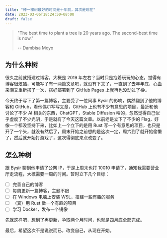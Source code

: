 ```yaml
---
title: "种一棵树最好的时间是十年前，其次是现在"
date: 2023-03-06T18:24:50+08:00
draft: false
---
```


> "The best time to plant a tree is 20 years ago. The second-best time is now." 
>
> -- Dambisa Moyo 

## 为什么种树
很久之前就搭建过博客，大概是 2019 年左右？当时只是抱着玩玩的心态，觉得有博客很炫酷，可能写了有一两篇文章吧，就没有下文了，一直到了去年年底，心血来潮又重新搭了一次，搭好部署到了 GitHub Pages 上就再也没动过了😂。

今天终于写下了第一篇博客，主要受了一位同事 Bysir 的影响，偶然翻到了他的博客和 GitHub，看他偶尔写写文章，GitHub 上也有不少有意思的项目，最近和他讨论了不少 AI 相关的东西，ChatGPT，Stable Diffusion 啥的，忽然觉得自己似乎虚度了不少光阴，于是就有了今天这篇文章。以前老是立下了不少的 Flag，好像一个都没坚持下来，比如上一个立下的是用 Rust 写一个有意思的项目，也只是开了一个头，就没有然后了，周末开始之前想的是这次一定，周六到了就开始偷懒了，然后就开始打游戏了，这次得彻底来点改变了。

## 怎么种树
跟 Bysir 聊到他申请了公网 IP，于是上周末也打 10010 申请了，通知我需要营业厅走流程，大概需要一周的时间。暂时立下几个目标：

- [ ] 完善自己的博客
- [ ] 每周更新一篇博客，主题不限  
- [ ] 在 Windows 电脑上安装 WSL，搭建一些有趣的服务  
- [ ] （真）用 Rust 做一个有趣的项目  
- [ ] 学习 Docker，发布一个镜像

先就这样吧，想到了再更新，争取两个月时间，也就是四月底全部完成。

最后，希望这次不是说说而已，改变自己，从现在开始。